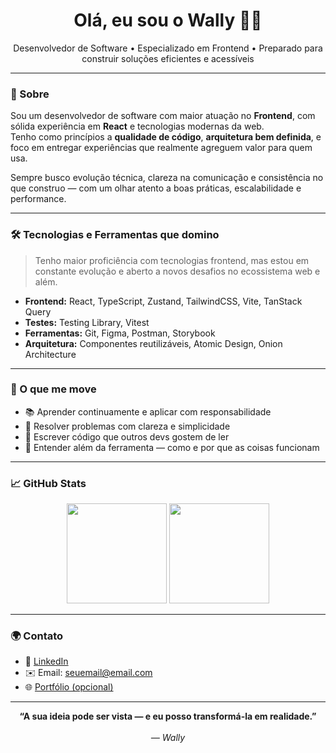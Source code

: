 <h1 align="center">Olá, eu sou o Wally 👨‍💻</h1>

<p align="center">
  Desenvolvedor de Software • Especializado em Frontend • Preparado para construir soluções eficientes e acessíveis
</p>

---

### 🧭 Sobre

Sou um desenvolvedor de software com maior atuação no **Frontend**, com sólida experiência em **React** e tecnologias modernas da web.  
Tenho como princípios a **qualidade de código**, **arquitetura bem definida**, e foco em entregar experiências que realmente agreguem valor para quem usa.

Sempre busco evolução técnica, clareza na comunicação e consistência no que construo — com um olhar atento a boas práticas, escalabilidade e performance.

---

### 🛠️ Tecnologias e Ferramentas que domino

> Tenho maior proficiência com tecnologias frontend, mas estou em constante evolução e aberto a novos desafios no ecossistema web e além.

- **Frontend:** React, TypeScript, Zustand, TailwindCSS, Vite, TanStack Query
- **Testes:** Testing Library, Vitest
- **Ferramentas:** Git, Figma, Postman, Storybook
- **Arquitetura:** Componentes reutilizáveis, Atomic Design, Onion Architecture

---

### 🚀 O que me move

- 📚 Aprender continuamente e aplicar com responsabilidade
- 🧩 Resolver problemas com clareza e simplicidade
- 🤝 Escrever código que outros devs gostem de ler
- 🧠 Entender além da ferramenta — como e por que as coisas funcionam

---

### 📈 GitHub Stats

<div align="center">
  <img height="160em" src="https://github-readme-stats.vercel.app/api?username=wally-dev&show_icons=true&theme=tokyonight" />
  <img height="160em" src="https://github-readme-stats.vercel.app/api/top-langs/?username=wally-dev&layout=compact&theme=tokyonight"/>
</div>

---

### 🌍 Contato

- 🔗 [LinkedIn](https://www.linkedin.com/in/wallysson-rosa)  
- ✉️ Email: [seuemail@email.com](mailto:wallysson.rosa12@gmail.com)  
- 🌐 [Portfólio (opcional)](https://wallysson.vercel.app/)  

---

<div align="center">
  <strong>“A sua ideia pode ser vista — e eu posso transformá-la em realidade.”</strong>
  <br><br>
  <em>— Wally</em>
</div>
